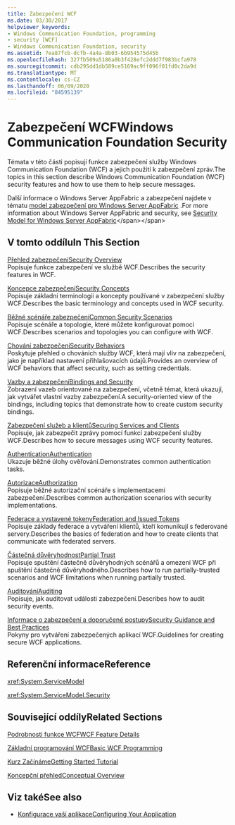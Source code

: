 ```yaml
---
title: Zabezpečení WCF
ms.date: 03/30/2017
helpviewer_keywords:
- Windows Communication Foundation, programming
- security [WCF]
- Windows Communication Foundation, security
ms.assetid: 7ea87fcb-dcfb-4a4a-8b03-6b954575d45b
ms.openlocfilehash: 327fb509a5186a0b3f428efc2ddd7f983bcfa978
ms.sourcegitcommit: cdb295dd1db589ce5169ac9ff096f01fd0c2da9d
ms.translationtype: MT
ms.contentlocale: cs-CZ
ms.lasthandoff: 06/09/2020
ms.locfileid: "84595139"
---
```

# <a name="windows-communication-foundation-security"></a><span data-ttu-id="fb3b0-102">Zabezpečení WCF</span><span class="sxs-lookup"><span data-stu-id="fb3b0-102">Windows Communication Foundation Security</span></span>
<span data-ttu-id="fb3b0-103">Témata v této části popisují funkce zabezpečení služby Windows Communication Foundation (WCF) a jejich použití k zabezpečení zpráv.</span><span class="sxs-lookup"><span data-stu-id="fb3b0-103">The topics in this section describe Windows Communication Foundation (WCF) security features and how to use them to help secure messages.</span></span>  
  
 <span data-ttu-id="fb3b0-104">Další informace o Windows Server AppFabric a zabezpečení najdete v tématu [model zabezpečení pro Windows Server AppFabric](https://docs.microsoft.com/previous-versions/appfabric/ee677202(v=azure.10)) .</span><span class="sxs-lookup"><span data-stu-id="fb3b0-104">For more information about Windows Server AppFabric and security, see [Security Model for Windows Server AppFabric](https://docs.microsoft.com/previous-versions/appfabric/ee677202(v=azure.10))</span></span>  
  
## <a name="in-this-section"></a><span data-ttu-id="fb3b0-105">V tomto oddílu</span><span class="sxs-lookup"><span data-stu-id="fb3b0-105">In This Section</span></span>  
 [<span data-ttu-id="fb3b0-106">Přehled zabezpečení</span><span class="sxs-lookup"><span data-stu-id="fb3b0-106">Security Overview</span></span>](security-overview.md)  
 <span data-ttu-id="fb3b0-107">Popisuje funkce zabezpečení ve službě WCF.</span><span class="sxs-lookup"><span data-stu-id="fb3b0-107">Describes the security features in WCF.</span></span>  
  
 [<span data-ttu-id="fb3b0-108">Koncepce zabezpečení</span><span class="sxs-lookup"><span data-stu-id="fb3b0-108">Security Concepts</span></span>](security-concepts.md)  
 <span data-ttu-id="fb3b0-109">Popisuje základní terminologii a koncepty používané v zabezpečení služby WCF.</span><span class="sxs-lookup"><span data-stu-id="fb3b0-109">Describes the basic terminology and concepts used in WCF security.</span></span>  
  
 [<span data-ttu-id="fb3b0-110">Běžné scénáře zabezpečení</span><span class="sxs-lookup"><span data-stu-id="fb3b0-110">Common Security Scenarios</span></span>](common-security-scenarios.md)  
 <span data-ttu-id="fb3b0-111">Popisuje scénáře a topologie, které můžete konfigurovat pomocí WCF.</span><span class="sxs-lookup"><span data-stu-id="fb3b0-111">Describes scenarios and topologies you can configure with WCF.</span></span>  
  
 [<span data-ttu-id="fb3b0-112">Chování zabezpečení</span><span class="sxs-lookup"><span data-stu-id="fb3b0-112">Security Behaviors</span></span>](security-behaviors-in-wcf.md)  
 <span data-ttu-id="fb3b0-113">Poskytuje přehled o chováních služby WCF, která mají vliv na zabezpečení, jako je například nastavení přihlašovacích údajů.</span><span class="sxs-lookup"><span data-stu-id="fb3b0-113">Provides an overview of WCF behaviors that affect security, such as setting credentials.</span></span>  
  
 [<span data-ttu-id="fb3b0-114">Vazby a zabezpečení</span><span class="sxs-lookup"><span data-stu-id="fb3b0-114">Bindings and Security</span></span>](bindings-and-security.md)  
 <span data-ttu-id="fb3b0-115">Zobrazení vazeb orientované na zabezpečení, včetně témat, která ukazují, jak vytvářet vlastní vazby zabezpečení.</span><span class="sxs-lookup"><span data-stu-id="fb3b0-115">A security-oriented view of the bindings, including topics that demonstrate how to create custom security bindings.</span></span>  
  
 [<span data-ttu-id="fb3b0-116">Zabezpečení služeb a klientů</span><span class="sxs-lookup"><span data-stu-id="fb3b0-116">Securing Services and Clients</span></span>](securing-services-and-clients.md)  
 <span data-ttu-id="fb3b0-117">Popisuje, jak zabezpečit zprávy pomocí funkcí zabezpečení služby WCF.</span><span class="sxs-lookup"><span data-stu-id="fb3b0-117">Describes how to secure messages using WCF security features.</span></span>  
  
 [<span data-ttu-id="fb3b0-118">Authentication</span><span class="sxs-lookup"><span data-stu-id="fb3b0-118">Authentication</span></span>](authentication-in-wcf.md)  
 <span data-ttu-id="fb3b0-119">Ukazuje běžné úlohy ověřování.</span><span class="sxs-lookup"><span data-stu-id="fb3b0-119">Demonstrates common authentication tasks.</span></span>  
  
 [<span data-ttu-id="fb3b0-120">Autorizace</span><span class="sxs-lookup"><span data-stu-id="fb3b0-120">Authorization</span></span>](authorization-in-wcf.md)  
 <span data-ttu-id="fb3b0-121">Popisuje běžné autorizační scénáře s implementacemi zabezpečení.</span><span class="sxs-lookup"><span data-stu-id="fb3b0-121">Describes common authorization scenarios with security implementations.</span></span>  
  
 [<span data-ttu-id="fb3b0-122">Federace a vystavené tokeny</span><span class="sxs-lookup"><span data-stu-id="fb3b0-122">Federation and Issued Tokens</span></span>](federation-and-issued-tokens.md)  
 <span data-ttu-id="fb3b0-123">Popisuje základy federace a vytváření klientů, kteří komunikují s federované servery.</span><span class="sxs-lookup"><span data-stu-id="fb3b0-123">Describes the basics of federation and how to create clients that communicate with federated servers.</span></span>  
  
 [<span data-ttu-id="fb3b0-124">Částečná důvěryhodnost</span><span class="sxs-lookup"><span data-stu-id="fb3b0-124">Partial Trust</span></span>](partial-trust.md)  
 <span data-ttu-id="fb3b0-125">Popisuje spuštění částečně důvěryhodných scénářů a omezení WCF při spuštění částečně důvěryhodného.</span><span class="sxs-lookup"><span data-stu-id="fb3b0-125">Describes how to run partially-trusted scenarios and WCF limitations when running partially trusted.</span></span>  
  
 [<span data-ttu-id="fb3b0-126">Auditování</span><span class="sxs-lookup"><span data-stu-id="fb3b0-126">Auditing</span></span>](auditing-security-events.md)  
 <span data-ttu-id="fb3b0-127">Popisuje, jak auditovat události zabezpečení.</span><span class="sxs-lookup"><span data-stu-id="fb3b0-127">Describes how to audit security events.</span></span>  
  
 [<span data-ttu-id="fb3b0-128">Informace o zabezpečení a doporučené postupy</span><span class="sxs-lookup"><span data-stu-id="fb3b0-128">Security Guidance and Best Practices</span></span>](security-guidance-and-best-practices.md)  
 <span data-ttu-id="fb3b0-129">Pokyny pro vytváření zabezpečených aplikací WCF.</span><span class="sxs-lookup"><span data-stu-id="fb3b0-129">Guidelines for creating secure WCF applications.</span></span>  
  
## <a name="reference"></a><span data-ttu-id="fb3b0-130">Referenční informace</span><span class="sxs-lookup"><span data-stu-id="fb3b0-130">Reference</span></span>  
 <xref:System.ServiceModel>  
  
 <xref:System.ServiceModel.Security>  
  
## <a name="related-sections"></a><span data-ttu-id="fb3b0-131">Související oddíly</span><span class="sxs-lookup"><span data-stu-id="fb3b0-131">Related Sections</span></span>  
 [<span data-ttu-id="fb3b0-132">Podrobnosti funkce WCF</span><span class="sxs-lookup"><span data-stu-id="fb3b0-132">WCF Feature Details</span></span>](index.md)  
  
 [<span data-ttu-id="fb3b0-133">Základní programování WCF</span><span class="sxs-lookup"><span data-stu-id="fb3b0-133">Basic WCF Programming</span></span>](../basic-wcf-programming.md)  
  
 [<span data-ttu-id="fb3b0-134">Kurz Začínáme</span><span class="sxs-lookup"><span data-stu-id="fb3b0-134">Getting Started Tutorial</span></span>](../getting-started-tutorial.md)  
  
 [<span data-ttu-id="fb3b0-135">Koncepční přehled</span><span class="sxs-lookup"><span data-stu-id="fb3b0-135">Conceptual Overview</span></span>](../conceptual-overview.md)  
  
## <a name="see-also"></a><span data-ttu-id="fb3b0-136">Viz také</span><span class="sxs-lookup"><span data-stu-id="fb3b0-136">See also</span></span>

- [<span data-ttu-id="fb3b0-137">Konfigurace vaší aplikace</span><span class="sxs-lookup"><span data-stu-id="fb3b0-137">Configuring Your Application</span></span>](../diagnostics/configuring-your-application.md)
